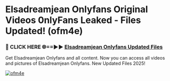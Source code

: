 # Elsadreamjean Onlyfans Original Videos 0nlyFans Leaked - Files Updated! (ofm4e)

<h3>🔴 CLICK HERE 🌐==►► <a href="https://tinyurl.com/ehrbuxhb" rel="nofollow">Elsadreamjean Onlyfans Updated Files</a></h3>

Get Elsadreamjean Onlyfans and all content. Now you can access all videos and pictures of Elsadreamjean Onlyfans. New Updated Files 2025!

[![ofm4e](https://i.imgur.com/lVYEuWS.gif)](https://tinyurl.com/ehrbuxhb)
